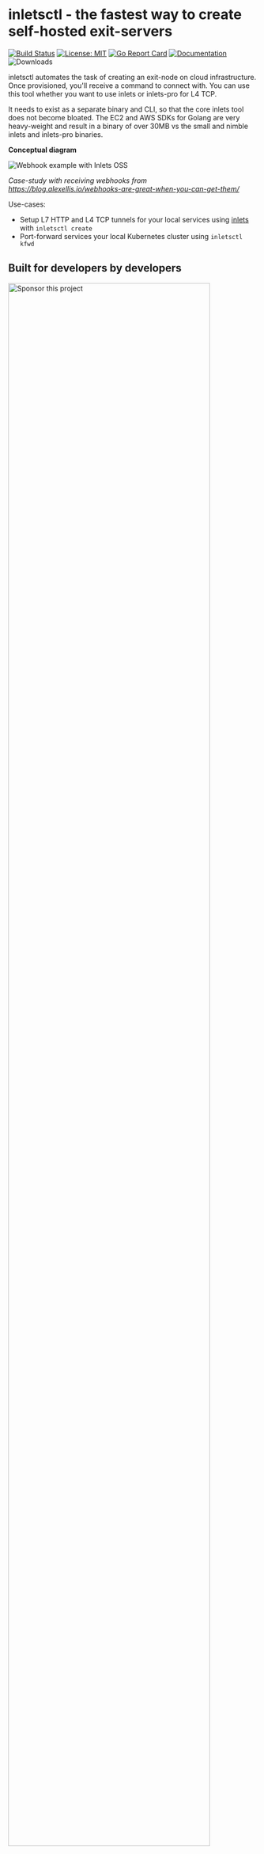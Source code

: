 # inletsctl - the fastest way to create self-hosted exit-servers

[![Build Status](https://travis-ci.com/inlets/inletsctl.svg?branch=master)](https://travis-ci.com/inlets/inletsctl)
[![License: MIT](https://img.shields.io/badge/License-MIT-yellow.svg)](https://opensource.org/licenses/MIT)
[![Go Report Card](https://goreportcard.com/badge/github.com/inlets/inletsctl)](https://goreportcard.com/report/github.com/inlets/inletsctl)
[![Documentation](https://godoc.org/github.com/inlets/inletsctl?status.svg)](http://godoc.org/github.com/inlets/inletsctl)
![Downloads](https://img.shields.io/github/downloads/inlets/inletsctl/total)

inletsctl automates the task of creating an exit-node on cloud infrastructure.
Once provisioned, you'll receive a command to connect with. You can use this 
tool whether you want to use inlets or inlets-pro for L4 TCP.

It needs to exist as a separate binary and CLI, so that the core inlets tool does not become bloated. The EC2 and AWS SDKs for Golang are very heavy-weight and result in a binary of over 30MB vs the small and nimble inlets and inlets-pro binaries.

**Conceptual diagram**

![Webhook example with Inlets OSS](https://blog.alexellis.io/content/images/2019/09/inletsio--2-.png)

*Case-study with receiving webhooks from https://blog.alexellis.io/webhooks-are-great-when-you-can-get-them/*

Use-cases:

* Setup L7 HTTP and L4 TCP tunnels for your local services using [inlets](https://inlets.dev/) with `inletsctl create`
* Port-forward services your local Kubernetes cluster using `inletsctl kfwd`

## Built for developers by developers

<a href="https://github.com/sponsors/inlets/">
<img alt="Sponsor this project" src="https://github.com/alexellis/alexellis/blob/master/sponsor-today.png" width="90%">
</a>

## Video demo

[![asciicast](https://asciinema.org/a/wVapSMsxpTdU9SBpRXwULaKE4.svg)](https://asciinema.org/a/wVapSMsxpTdU9SBpRXwULaKE4)

In the demo we:

* Create a cloud host on DigitalOcean with a single command
* Run a local Python HTTP server
* Connect our `inlets client`
* Access the Python HTTP server via the DigitalOcean Public IP
* Use the CLI to delete the host

inletsctl is the quickest and easiest way to automate both `inlets` and `inlets-pro`, whilst retaining complete control.

## Features/backlog

Completed:

* [x] Provisioner: DigitalOcean
* [x] Provisioner: Scaleway
* [x] Provisioner: Civo.com support
* [x] Provisioner: Google Cloud
* [x] Provisioner: Equinix Metal
* [x] Provisioner: AWS EC2
* [x] Provisioner: Azure
* [x] Provisioner: Linode
* [x] Provisioner: Hetzner
* [x] Provisioner: Vultr
* [x] `inletsctl delete` command
* [x] Add poll interval `--poll 5s` for use with Civo that applies rate-limiting
* [x] Install `inlets/inlets-pro` via `inletsctl download` [#12](https://github.com/inlets/inletsctl/issues/12)
* [x] Enable `inletsctl delete` via `--ip` vs. instance ID [#2](https://github.com/inlets/inletsctl/issues/2)
* [x] Enable `inlets-pro` and TCP with `inletsctl kfwd` [#13](https://github.com/inlets/inletsctl/issues/13)

Pending:


### inlets projects

Inlets is a Cloud Native Tunnel and is [listed on the Cloud Native Landscape](https://landscape.cncf.io/category=service-proxy&format=card-mode&grouping=category&sort=stars) under *Service Proxies*.

* [inlets](https://github.com/inlets/inlets) - Cloud Native Tunnel for L7 / HTTP traffic written in Go
* [inlets-pro](https://github.com/inlets/inlets-pro-pkg) - Cloud Native Tunnel for L4 TCP
* [inlets-operator](https://github.com/inlets/inlets-operator) - Public IPs for your private Kubernetes Services and CRD
* [inletsctl](https://github.com/inlets/inletsctl) - Automate the cloud for fast HTTP (L7) and TCP (L4) tunnels

## How much will this cost?

The `inletsctl create` command will provision a cloud host with the provider and region of your choice and then start running `inlets server`. The host is configured with the standard VM image for Ubuntu or Debian Linux and inlets is installed via userdata/cloud-init.

The [provision](https://github.com/inlets/inletsctl/tree/master/pkg/provision) package contains defaults for OS images to use and for cloud host plans and sizing. You'll find all available options on `inletsctl create --help`

The cost for cloud hosts varies depending on a number of factors such as the region, bandwidth used, and so forth. A rough estimation is that it could cost around 5 USD / month to host a VM on for DigitalOcean, Civo, or Scaleway. The VM is required to provide your public IP. Some hosting providers supply credits and a free-tier such as GCE and AWS.

See the pricing grid on the [inlets-operator](https://github.com/inlets/inlets-operator#provider-pricing) for a detailed breakdown.

inletsctl does not automatically delete your exit nodes (read cloud hosts), so you'll need to do that in your dashboard or via `inletsctl delete` when you are done.

## Install `inletsctl`

```bash
# Install to local directory (and for Windows users)
curl -sLSf https://inletsctl.inlets.dev | sh

# Install directly to /usr/local/bin/
curl -sLSf https://inletsctl.inlets.dev | sudo sh
```

Windows users are encouraged to use [git bash](https://git-scm.com/downloads) to install the inletsctl binary.

## Looking for documentation?

To learn about the various features of inletsctl and how to configure each cloud provisioner, head over to the docs:

* [docs.inlets.dev](https://docs.inlets.dev/) 

## Quick-start - create an exit server

This example uses DigitalOcean to create a cloud VM and then exposes a local service via the newly created exit-server.

```bash
inletsctl create \
  --provider digitalocean \
  --region="lon1" \
  --access-token-file $HOME/do-access-token
```

You'll see the host being provisioned, it usually takes just a few seconds:

```
Using provider: digitalocean
Requesting host: gifted-mestorf9 in lon1, from digitalocean
2020/08/26 10:58:36 Provisioning host with DigitalOcean
Host: 205463148, status: 
[1/500] Host: 205463148, status: new
...
[16/500] Host: 205463148, status: active
inlets OSS exit-server summary:
  IP: 165.232.108.137
  Auth-token: TlwzS2ze3hQEZTU3lvOk1dgQeHYQtyTX8ELlCYhdjis4FAMw1EDqlJfqr9w0XW5S

Command:
  export UPSTREAM=http://127.0.0.1:8000
  inlets client --remote "ws://165.232.108.137:8080" \
        --token "TlwzS2ze3hQEZTU3lvOk1dgQeHYQtyTX8ELlCYhdjis4FAMw1EDqlJfqr9w0XW5S" \
        --upstream $UPSTREAM

To Delete:
        inletsctl delete --provider digitalocean --id "205463148"
```

Now run the command given to you, changing the `--upstream` URL to match a local URL such as `http://127.0.0.1:3000`

```bash
  export UPSTREAM=http://127.0.0.1:3000
  inlets client --remote "ws://165.232.108.137:8080" \
        --token "TlwzS2ze3hQEZTU3lvOk1dgQeHYQtyTX8ELlCYhdjis4FAMw1EDqlJfqr9w0XW5S" \
        --upstream $UPSTREAM
```

You can then access your local website via the Internet and the exit-server's IP at:

http://165.232.108.137

When you're done, you can delete the host using its ID or IP address:

```bash
inletsctl delete --id 205463148
```

## Quick-start - create an exit server (inlets PRO)

This example is similar to the previous one, but also adds link-level encryption between your local service and the exit-server.

In addition, you can also expose pure TCP traffic such as SSH or Postgres.

```sh
inletsctl create \
  --provider digitalocean \
  --access-token-file $HOME/do-access-token \
  --pro
```

Note the output:

```bash
inlets PRO (0.7.0) exit-server summary:
  IP: 142.93.34.79
  Auth-token: TUSQ3Dkr9QR1VdHM7go9cnTUouoJ7HVSdiLq49JVzY5MALaJUnlhSa8kimlLwBWb

Command:
  export LICENSE=""
  export PORTS="8000"
  export UPSTREAM="localhost"

  inlets-pro client --url "wss://142.93.34.79:8123/connect" \
        --token "TUSQ3Dkr9QR1VdHM7go9cnTUouoJ7HVSdiLq49JVzY5MALaJUnlhSa8kimlLwBWb" \
        --license "$LICENSE" \
        --upstream $UPSTREAM \
        --ports $PORTS

To Delete:
          inletsctl delete --provider digitalocean --id "205463570"
```

Run a local service that uses TCP such as MariaDB:

```bash
head -c 16 /dev/urandom |shasum 
8cb3efe58df984d3ab89bcf4566b31b49b2b79b9

export PASSWORD="8cb3efe58df984d3ab89bcf4566b31b49b2b79b9"

docker run --name mariadb \
-p 3306:3306 \
-e MYSQL_ROOT_PASSWORD=8cb3efe58df984d3ab89bcf4566b31b49b2b79b9 \
-ti mariadb:latest
```

Connect to the tunnel updating the ports to `3306`

```bash
export LICENSE="$(cat ~/LICENSE)"
export PORTS="3306"
export UPSTREAM="localhost"

inlets-pro client --url "wss://142.93.34.79:8123/connect" \
      --token "TUSQ3Dkr9QR1VdHM7go9cnTUouoJ7HVSdiLq49JVzY5MALaJUnlhSa8kimlLwBWb" \
      --license "$LICENSE" \
      --upstream $UPSTREAM \
      --ports $PORTS
```

Now connect to your MariaDB instance from its public IP address:

```bash
export PASSWORD="8cb3efe58df984d3ab89bcf4566b31b49b2b79b9"
export EXIT_IP="142.93.34.79"

docker run -it --rm mariadb:latest mysql -h $EXIT_IP -P 3306 -uroot -p$PASSWORD

Welcome to the MariaDB monitor.  Commands end with ; or \g.
Your MariaDB connection id is 3
Server version: 10.5.5-MariaDB-1:10.5.5+maria~focal mariadb.org binary distribution

Copyright (c) 2000, 2018, Oracle, MariaDB Corporation Ab and others.

Type 'help;' or '\h' for help. Type '\c' to clear the current input statement.

MariaDB [(none)]> create database test; 
Query OK, 1 row affected (0.039 sec)
```

## Contributing & getting help

Before seeking support, make sure you have read the instructions correctly, and try to run through them a second or third time to see if you have missed anything.

Then, try the troubleshooting guide in the official docs (link above).

### Community support

You can seek out community support through the [OpenFaaS Slack](https://slack.openfaas.io/) in the `#inlets` channel

### Add another cloud provisioner

Add a provisioner by sending a PR to the [inletsctl's provision package](https://github.com/inlets/inletsctl/tree/master/pkg/provision), once released, you can vendor the package here and add any flags that are required.

> Note: only providers and platforms which support cloudinit / user-data scripts are supported.

### License

MIT
